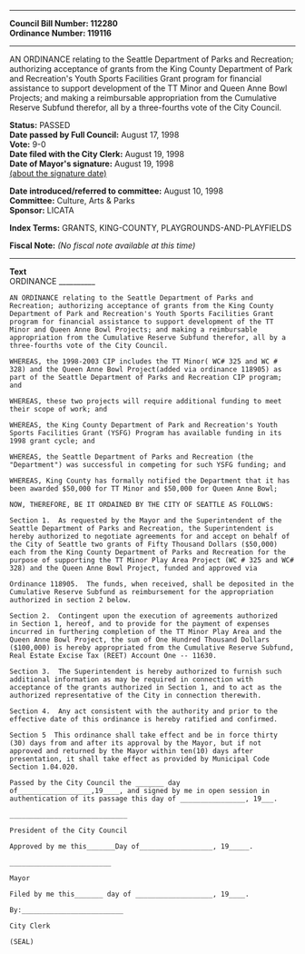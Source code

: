 * * * * *  
  
**Council Bill Number: [](#h0)[](#h2)112280**   
**Ordinance Number: 119116**  
  
* * * * *  
  
AN ORDINANCE relating to the Seattle Department of Parks and Recreation; authorizing acceptance of grants from the King County Department of Park and Recreation's Youth Sports Facilities Grant program for financial assistance to support development of the TT Minor and Queen Anne Bowl Projects; and making a reimbursable appropriation from the Cumulative Reserve Subfund therefor, all by a three-fourths vote of the City Council.  
  
**Status:** PASSED   
**Date passed by Full Council:** August 17, 1998   
**Vote:** 9-0   
**Date filed with the City Clerk:** August 19, 1998   
**Date of Mayor's signature:** August 19, 1998   
[(about the signature date)](/~public/approvaldate.htm)   
  
  
**Date introduced/referred to committee:** August 10, 1998   
**Committee:** Culture, Arts & Parks   
**Sponsor:** LICATA   
  
**Index Terms:** GRANTS, KING-COUNTY, PLAYGROUNDS-AND-PLAYFIELDS  
  
**Fiscal Note:** *(No fiscal note available at this time)*  
  
* * * * *  
  
**Text**  
    ORDINANCE __________  
  
    AN ORDINANCE relating to the Seattle Department of Parks and  
    Recreation; authorizing acceptance of grants from the King County  
    Department of Park and Recreation's Youth Sports Facilities Grant  
    program for financial assistance to support development of the TT  
    Minor and Queen Anne Bowl Projects; and making a reimbursable  
    appropriation from the Cumulative Reserve Subfund therefor, all by a  
    three-fourths vote of the City Council.  
  
    WHEREAS, the 1998-2003 CIP includes the TT Minor( WC# 325 and WC #  
    328) and the Queen Anne Bowl Project(added via ordinance 118905) as  
    part of the Seattle Department of Parks and Recreation CIP program;  
    and  
  
    WHEREAS, these two projects will require additional funding to meet  
    their scope of work; and  
  
    WHEREAS, the King County Department of Park and Recreation's Youth  
    Sports Facilities Grant (YSFG) Program has available funding in its  
    1998 grant cycle; and  
  
    WHEREAS, the Seattle Department of Parks and Recreation (the  
    "Department") was successful in competing for such YSFG funding; and  
  
    WHEREAS, King County has formally notified the Department that it has  
    been awarded $50,000 for TT Minor and $50,000 for Queen Anne Bowl;  
  
    NOW, THEREFORE, BE IT ORDAINED BY THE CITY OF SEATTLE AS FOLLOWS:  
  
    Section 1.  As requested by the Mayor and the Superintendent of the  
    Seattle Department of Parks and Recreation, the Superintendent is  
    hereby authorized to negotiate agreements for and accept on behalf of  
    the City of Seattle two grants of Fifty Thousand Dollars ($50,000)  
    each from the King County Department of Parks and Recreation for the  
    purpose of supporting the TT Minor Play Area Project (WC # 325 and WC#  
    328) and the Queen Anne Bowl Project, funded and approved via  
  
    Ordinance 118905.  The funds, when received, shall be deposited in the  
    Cumulative Reserve Subfund as reimbursement for the appropriation  
    authorized in section 2 below.  
  
    Section 2.  Contingent upon the execution of agreements authorized  
    in Section 1, hereof, and to provide for the payment of expenses  
    incurred in furthering completion of the TT Minor Play Area and the  
    Queen Anne Bowl Project, the sum of One Hundred Thousand Dollars  
    ($100,000) is hereby appropriated from the Cumulative Reserve Subfund,  
    Real Estate Excise Tax (REET) Account One -- 11630.  
  
    Section 3.  The Superintendent is hereby authorized to furnish such  
    additional information as may be required in connection with  
    acceptance of the grants authorized in Section 1, and to act as the  
    authorized representative of the City in connection therewith.  
  
    Section 4.  Any act consistent with the authority and prior to the  
    effective date of this ordinance is hereby ratified and confirmed.  
  
    Section 5  This ordinance shall take effect and be in force thirty  
    (30) days from and after its approval by the Mayor, but if not  
    approved and returned by the Mayor within ten(10) days after  
    presentation, it shall take effect as provided by Municipal Code  
    Section 1.04.020.  
  
    Passed by the City Council the _______ day  
    of__________________,19____, and signed by me in open session in  
    authentication of its passage this day of ________________, 19___.  
  
    _____________________________  
  
    President of the City Council  
  
    Approved by me this_______Day of__________________, 19_____.  
  
    _________________________  
  
    Mayor  
  
    Filed by me this_______ day of ___________________, 19____.  
  
    By:_________________________  
  
    City Clerk  
  
    (SEAL)  
